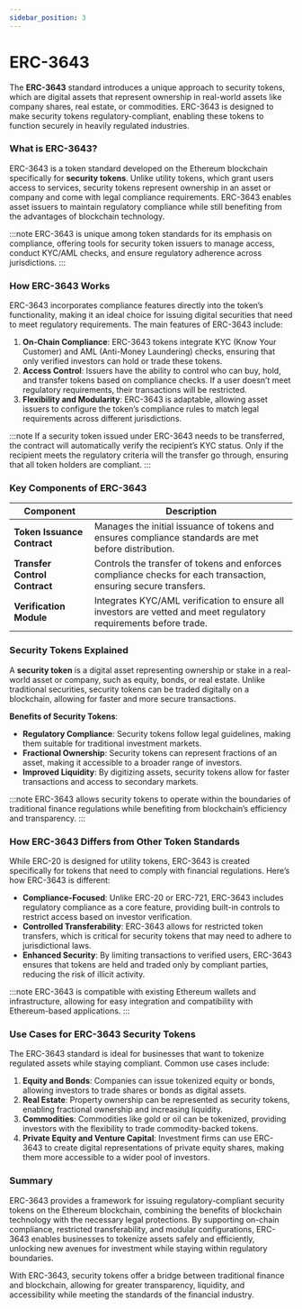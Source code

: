 ```yaml
---
sidebar_position: 3
---
```


# ERC-3643
The **ERC-3643** standard introduces a unique approach to security tokens, which are digital assets that represent ownership in real-world assets like company shares, real estate, or commodities. ERC-3643 is designed to make security tokens regulatory-compliant, enabling these tokens to function securely in heavily regulated industries.

### What is ERC-3643?

ERC-3643 is a token standard developed on the Ethereum blockchain specifically for **security tokens**. Unlike utility tokens, which grant users access to services, security tokens represent ownership in an asset or company and come with legal compliance requirements. ERC-3643 enables asset issuers to maintain regulatory compliance while still benefiting from the advantages of blockchain technology.

:::note
ERC-3643 is unique among token standards for its emphasis on compliance, offering tools for security token issuers to manage access, conduct KYC/AML checks, and ensure regulatory adherence across jurisdictions.
:::


### How ERC-3643 Works

ERC-3643 incorporates compliance features directly into the token’s functionality, making it an ideal choice for issuing digital securities that need to meet regulatory requirements. The main features of ERC-3643 include:

1. **On-Chain Compliance**: ERC-3643 tokens integrate KYC (Know Your Customer) and AML (Anti-Money Laundering) checks, ensuring that only verified investors can hold or trade these tokens.
2. **Access Control**: Issuers have the ability to control who can buy, hold, and transfer tokens based on compliance checks. If a user doesn’t meet regulatory requirements, their transactions will be restricted.
3. **Flexibility and Modularity**: ERC-3643 is adaptable, allowing asset issuers to configure the token’s compliance rules to match legal requirements across different jurisdictions.

:::note
If a security token issued under ERC-3643 needs to be transferred, the contract will automatically verify the recipient’s KYC status. Only if the recipient meets the regulatory criteria will the transfer go through, ensuring that all token holders are compliant.
:::

### Key Components of ERC-3643

| Component | Description |
| --- | --- |
| **Token Issuance Contract** | Manages the initial issuance of tokens and ensures compliance standards are met before distribution. |
| **Transfer Control Contract** | Controls the transfer of tokens and enforces compliance checks for each transaction, ensuring secure transfers. |
| **Verification Module** | Integrates KYC/AML verification to ensure all investors are vetted and meet regulatory requirements before trade. |

### Security Tokens Explained

A **security token** is a digital asset representing ownership or stake in a real-world asset or company, such as equity, bonds, or real estate. Unlike traditional securities, security tokens can be traded digitally on a blockchain, allowing for faster and more secure transactions.

**Benefits of Security Tokens**:

- **Regulatory Compliance**: Security tokens follow legal guidelines, making them suitable for traditional investment markets.
- **Fractional Ownership**: Security tokens can represent fractions of an asset, making it accessible to a broader range of investors.
- **Improved Liquidity**: By digitizing assets, security tokens allow for faster transactions and access to secondary markets.

:::note
ERC-3643 allows security tokens to operate within the boundaries of traditional finance regulations while benefiting from blockchain’s efficiency and transparency.
:::

### How ERC-3643 Differs from Other Token Standards

While ERC-20 is designed for utility tokens, ERC-3643 is created specifically for tokens that need to comply with financial regulations. Here’s how ERC-3643 is different:

- **Compliance-Focused**: Unlike ERC-20 or ERC-721, ERC-3643 includes regulatory compliance as a core feature, providing built-in controls to restrict access based on investor verification.
- **Controlled Transferability**: ERC-3643 allows for restricted token transfers, which is critical for security tokens that may need to adhere to jurisdictional laws.
- **Enhanced Security**: By limiting transactions to verified users, ERC-3643 ensures that tokens are held and traded only by compliant parties, reducing the risk of illicit activity.

:::note
ERC-3643 is compatible with existing Ethereum wallets and infrastructure, allowing for easy integration and compatibility with Ethereum-based applications.
:::


### Use Cases for ERC-3643 Security Tokens

The ERC-3643 standard is ideal for businesses that want to tokenize regulated assets while staying compliant. Common use cases include:

1. **Equity and Bonds**: Companies can issue tokenized equity or bonds, allowing investors to trade shares or bonds as digital assets.
2. **Real Estate**: Property ownership can be represented as security tokens, enabling fractional ownership and increasing liquidity.
3. **Commodities**: Commodities like gold or oil can be tokenized, providing investors with the flexibility to trade commodity-backed tokens.
4. **Private Equity and Venture Capital**: Investment firms can use ERC-3643 to create digital representations of private equity shares, making them more accessible to a wider pool of investors.

### Summary

ERC-3643 provides a framework for issuing regulatory-compliant security tokens on the Ethereum blockchain, combining the benefits of blockchain technology with the necessary legal protections. By supporting on-chain compliance, restricted transferability, and modular configurations, ERC-3643 enables businesses to tokenize assets safely and efficiently, unlocking new avenues for investment while staying within regulatory boundaries.

With ERC-3643, security tokens offer a bridge between traditional finance and blockchain, allowing for greater transparency, liquidity, and accessibility while meeting the standards of the financial industry.